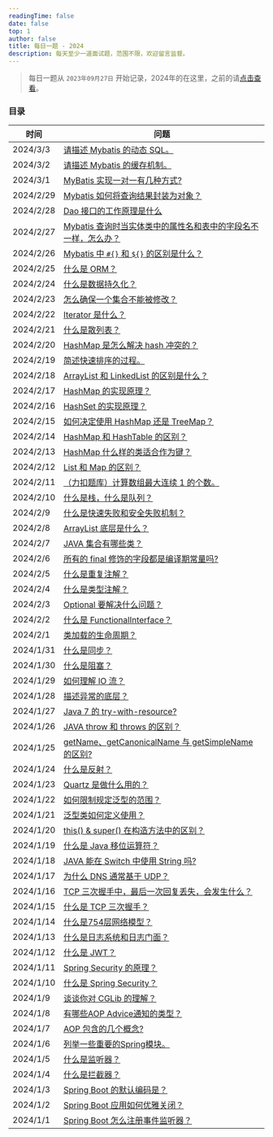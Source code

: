 ```yaml
---
readingTime: false
date: false
top: 1
author: false
title: 每日一题 - 2024
description: 每天至少一道面试题，范围不限，欢迎留言监督。
---
```


> 每日一题从 `2023年09月27日` 开始记录，2024年的在这里，之前的请[点击查看](../index.md)。

### 目录

| 时间        | 问题                                                            |
|-----------|---------------------------------------------------------------|
| 2024/3/3  | [请描述 Mybatis 的动态 SQL。](./3.md#_3-3)                           |
| 2024/3/2  | [请描述 Mybatis 的缓存机制。](./3.md#_3-2)                             |
| 2024/3/1  | [MyBatis 实现一对一有几种方式?](./3.md#_3-1)                            |
| 2024/2/29 | [Mybatis 如何将查询结果封装为对象？](./2.md#_2-29)                         |
| 2024/2/28 | [Dao 接口的工作原理是什么](./2.md#_2-28)                                |
| 2024/2/27 | [Mybatis 查询时当实体类中的属性名和表中的字段名不一样，怎么办？](./2.md#_2-27)           |
| 2024/2/26 | [Mybatis 中 `#{}` 和 `${}` 的区别是什么？](./2.md#_2-26)               |
| 2024/2/25 | [什么是 ORM？](./2.md#_2-25)                                      |
| 2024/2/24 | [什么是数据持久化？](./2.md#_2-24)                                     |
| 2024/2/23 | [怎么确保一个集合不能被修改？](./2.md#_2-23)                                |
| 2024/2/22 | [Iterator 是什么？](./2.md#_2-22)                                 |
| 2024/2/21 | [什么是散列表？](./2.md#_2-21)                                       |
| 2024/2/20 | [HashMap 是怎么解决 hash 冲突的？](./2.md#_2-20)                       |
| 2024/2/19 | [简述快速排序的过程。](./2.md#_2-19)                                    |
| 2024/2/18 | [ArrayList 和 LinkedList 的区别是什么？](./2.md#_2-18)                |
| 2024/2/17 | [HashMap 的实现原理？](./2.md#_2-17)                                |
| 2024/2/16 | [HashSet 的实现原理？](./2.md#_2-16)                                |
| 2024/2/15 | [如何决定使用 HashMap 还是 TreeMap？](./2.md#_2-15)                    |
| 2024/2/14 | [HashMap 和 HashTable 的区别？](./2.md#_2-14)                      |
| 2024/2/13 | [HashMap 什么样的类适合作为键？](./2.md#_2-13)                           |
| 2024/2/12 | [List 和 Map 的区别？](./2.md#_2-12)                               |
| 2024/2/11 | [（力扣题库）计算数组最大连续 1 的个数。](./2.md#_2-11)                         |
| 2024/2/10 | [什么是栈，什么是队列？](./2.md#_2-10)                                   |
| 2024/2/9  | [什么是快速失败和安全失败机制？](./2.md#_2-9)                                |
| 2024/2/8  | [ArrayList 底层是什么？](./2.md#_2-8)                               |
| 2024/2/7  | [JAVA 集合有哪些类？](./2.md#_2-7)                                   |
| 2024/2/6  | [所有的 final 修饰的字段都是编译期常量吗?](./2.md#_2-6)                       |
| 2024/2/5  | [什么是重复注解？](./2.md#_2-5)                                       |
| 2024/2/4  | [什么是类型注解？](./2.md#_2-4)                                       |
| 2024/2/3  | [Optional 要解决什么问题？](./2.md#_2-3)                              |
| 2024/2/2  | [什么是 FunctionalInterface？](./2.md#_2-2)                       |
| 2024/2/1  | [类加载的生命周期？](./2.md#_2-1)                                      |
| 2024/1/31 | [什么是同步？](./1.md#_1-31)                                        |
| 2024/1/30 | [什么是阻塞？](./1.md#_1-30)                                        |
| 2024/1/29 | [如何理解 IO 流？](./1.md#_1-29)                                    |
| 2024/1/28 | [描述异常的底层？](./1.md#_1-28)                                      |
| 2024/1/27 | [Java 7 的 try-with-resource?](./1.md#_1-27)                   |
| 2024/1/26 | [JAVA throw 和 throws 的区别？](./1.md#_1-26)                      |
| 2024/1/25 | [getName、getCanonicalName 与 getSimpleName 的区别?](./1.md#_1-25) |
| 2024/1/24 | [什么是反射？](./1.md#_1-24)                                        |
| 2024/1/23 | [Quartz 是做什么用的？](./1.md#_1-23)                                |
| 2024/1/22 | [如何限制规定泛型的范围？](./1.md#_1-22)                                  |
| 2024/1/21 | [泛型类如何定义使用？](./1.md#_1-21)                                    |
| 2024/1/20 | [this() & super() 在构造方法中的区别？](./1.md#_1-20)                   |
| 2024/1/19 | [什么是 Java 移位运算符？](./1.md#_1-19)                               |
| 2024/1/18 | [JAVA 能在 Switch 中使用 String 吗?](./1.md#_1-18)                  |
| 2024/1/17 | [为什么 DNS 通常基于 UDP？](./1.md#_1-17)                             |
| 2024/1/16 | [TCP 三次握手中，最后一次回复丢失，会发生什么？](./1.md#_1-16)                     |
| 2024/1/15 | [什么是 TCP 三次握手？](./1.md#_1-15)                                 |
| 2024/1/14 | [什么是754层网络模型？](./1.md#_1-14)                                  |
| 2024/1/13 | [什么是日志系统和日志门面？](./1.md#_1-13)                                 |
| 2024/1/12 | [什么是 JWT？](./1.md#_1-12)                                      |
| 2024/1/11 | [Spring Security 的原理？](./1.md#_1-11)                          |
| 2024/1/10 | [什么是 Spring Security？](./1.md#_1-10)                          |
| 2024/1/9  | [谈谈你对 CGLib 的理解？](./1.md#_1-9)                                |
| 2024/1/8  | [有哪些AOP Advice通知的类型？](./1.md#_1-8)                            |
| 2024/1/7  | [AOP 包含的几个概念?](./1.md#_1-7)                                   |
| 2024/1/6  | [列举一些重要的Spring模块。](./1.md#_1-6)                               |
| 2024/1/5  | [什么是监听器？](./1.md#_1-5)                                        |
| 2024/1/4  | [什么是拦截器？](./1.md#_1-4)                                        |
| 2024/1/3  | [Spring Boot 的默认编码是？](./1.md#_1-3)                            |
| 2024/1/2  | [Spring Boot 应用如何优雅关闭？](./1.md#_1-2)                          |
| 2024/1/1  | [Spring Boot 怎么注册事件监听器？](./1.md#_1-1)                         |